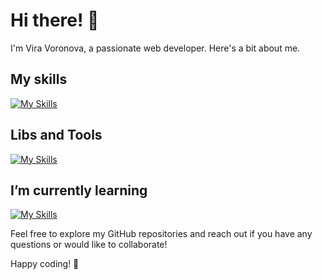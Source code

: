 # Hi there! 👋

I'm Vira Voronova, a passionate web developer. Here's a bit about me.

## My skills
[![My Skills](https://skillicons.dev/icons?i=js,react,nextjs,gatsby,ts,vue,nodejs,express,mongodb,html,css,scss,graphql)](https://skillicons.dev)

## Libs and Tools
[![My Skills](https://skillicons.dev/icons?i=redux,styledcomponents,emotion,tailwind,materialui,firebase,figma)](https://skillicons.dev)

## I’m currently learning
[![My Skills](https://skillicons.dev/icons?i=nestjs,redis)](https://skillicons.dev)

Feel free to explore my GitHub repositories and reach out if you have any questions or would like to collaborate!

Happy coding! 🚀
